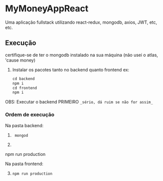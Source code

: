 # MyMoneyAppReact
Uma aplicação fullstack utilizando react-redux, mongodb, axios, JWT, etc, etc.


## Execução
certifique-se de ter o mongodb instalado na sua máquina (não usei o atlas, 'cause money)

1. Instalar os pacotes tanto no backend quanto frontend
   ex:
   ```markdown
   cd backend
   npm i
   cd frontend
   npm i
   ```
OBS: Executar o backend PRIMEIRO `_sério, dá ruim se não for assim_`
### Ordem de execução
Na pasta backend:
1. ```markdown
    mongod
   
2. ```markdown
  npm run production

  Na pasta frontend:

3. ```markdown
   npm run production
```
